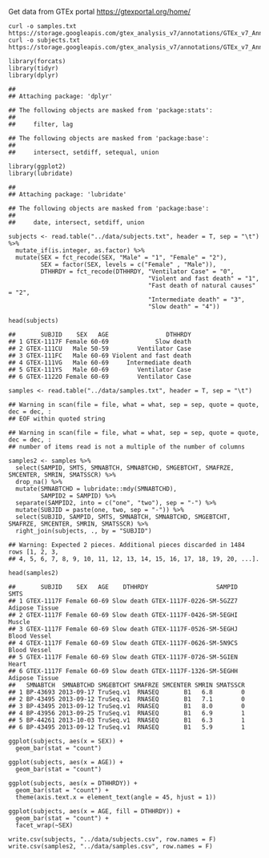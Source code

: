 Get data from GTEx portal <https://gtexportal.org/home/>

    curl -o samples.txt https://storage.googleapis.com/gtex_analysis_v7/annotations/GTEx_v7_Annotations_SampleAttributesDS.txt
    curl -o subjects.txt https://storage.googleapis.com/gtex_analysis_v7/annotations/GTEx_v7_Annotations_SubjectPhenotypesDS.txt

    library(forcats)
    library(tidyr)
    library(dplyr)

    ## 
    ## Attaching package: 'dplyr'

    ## The following objects are masked from 'package:stats':
    ## 
    ##     filter, lag

    ## The following objects are masked from 'package:base':
    ## 
    ##     intersect, setdiff, setequal, union

    library(ggplot2)
    library(lubridate)

    ## 
    ## Attaching package: 'lubridate'

    ## The following objects are masked from 'package:base':
    ## 
    ##     date, intersect, setdiff, union

    subjects <- read.table("../data/subjects.txt", header = T, sep = "\t") %>%
      mutate_if(is.integer, as.factor) %>%
      mutate(SEX = fct_recode(SEX, "Male" = "1", "Female" = "2"),
             SEX = factor(SEX, levels = c("Female" , "Male")),
             DTHHRDY = fct_recode(DTHHRDY, "Ventilator Case" = "0",
                                           "Violent and fast death" = "1",
                                           "Fast death of natural causes" = "2",
                                           "Intermediate death" = "3",
                                           "Slow death" = "4"))

    head(subjects)

    ##       SUBJID    SEX   AGE                DTHHRDY
    ## 1 GTEX-1117F Female 60-69             Slow death
    ## 2 GTEX-111CU   Male 50-59        Ventilator Case
    ## 3 GTEX-111FC   Male 60-69 Violent and fast death
    ## 4 GTEX-111VG   Male 60-69     Intermediate death
    ## 5 GTEX-111YS   Male 60-69        Ventilator Case
    ## 6 GTEX-1122O Female 60-69        Ventilator Case

    samples <- read.table("../data/samples.txt", header = T, sep = "\t") 

    ## Warning in scan(file = file, what = what, sep = sep, quote = quote, dec = dec, :
    ## EOF within quoted string

    ## Warning in scan(file = file, what = what, sep = sep, quote = quote, dec = dec, :
    ## number of items read is not a multiple of the number of columns

    samples2 <- samples %>%
      select(SAMPID, SMTS, SMNABTCH, SMNABTCHD, SMGEBTCHT, SMAFRZE, SMCENTER, SMRIN, SMATSSCR) %>%
      drop_na() %>%
      mutate(SMNABTCHD = lubridate::mdy(SMNABTCHD),
             SAMPID2 = SAMPID) %>%
      separate(SAMPID2, into = c("one", "two"), sep = "-") %>%
      mutate(SUBJID = paste(one, two, sep = "-")) %>%
      select(SUBJID, SAMPID, SMTS, SMNABTCH, SMNABTCHD, SMGEBTCHT, SMAFRZE, SMCENTER, SMRIN, SMATSSCR) %>%
      right_join(subjects, ., by = "SUBJID")

    ## Warning: Expected 2 pieces. Additional pieces discarded in 1484 rows [1, 2, 3,
    ## 4, 5, 6, 7, 8, 9, 10, 11, 12, 13, 14, 15, 16, 17, 18, 19, 20, ...].

    head(samples2)

    ##       SUBJID    SEX   AGE    DTHHRDY                   SAMPID           SMTS
    ## 1 GTEX-1117F Female 60-69 Slow death GTEX-1117F-0226-SM-5GZZ7 Adipose Tissue
    ## 2 GTEX-1117F Female 60-69 Slow death GTEX-1117F-0426-SM-5EGHI         Muscle
    ## 3 GTEX-1117F Female 60-69 Slow death GTEX-1117F-0526-SM-5EGHJ   Blood Vessel
    ## 4 GTEX-1117F Female 60-69 Slow death GTEX-1117F-0626-SM-5N9CS   Blood Vessel
    ## 5 GTEX-1117F Female 60-69 Slow death GTEX-1117F-0726-SM-5GIEN          Heart
    ## 6 GTEX-1117F Female 60-69 Slow death GTEX-1117F-1326-SM-5EGHH Adipose Tissue
    ##   SMNABTCH  SMNABTCHD SMGEBTCHT SMAFRZE SMCENTER SMRIN SMATSSCR
    ## 1 BP-43693 2013-09-17 TruSeq.v1  RNASEQ       B1   6.8        0
    ## 2 BP-43495 2013-09-12 TruSeq.v1  RNASEQ       B1   7.1        0
    ## 3 BP-43495 2013-09-12 TruSeq.v1  RNASEQ       B1   8.0        0
    ## 4 BP-43956 2013-09-25 TruSeq.v1  RNASEQ       B1   6.9        1
    ## 5 BP-44261 2013-10-03 TruSeq.v1  RNASEQ       B1   6.3        1
    ## 6 BP-43495 2013-09-12 TruSeq.v1  RNASEQ       B1   5.9        1

    ggplot(subjects, aes(x = SEX)) +
      geom_bar(stat = "count")

    ggplot(subjects, aes(x = AGE)) +
      geom_bar(stat = "count")

    ggplot(subjects, aes(x = DTHHRDY)) +
      geom_bar(stat = "count") +
      theme(axis.text.x = element_text(angle = 45, hjust = 1)) 

    ggplot(subjects, aes(x = AGE, fill = DTHHRDY)) +
      geom_bar(stat = "count") +
      facet_wrap(~SEX)

    write.csv(subjects, "../data/subjects.csv", row.names = F)
    write.csv(samples2, "../data/samples.csv", row.names = F)
